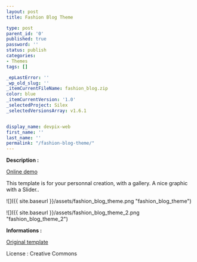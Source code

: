 ```yaml
---
layout: post
title: Fashion Blog Theme

type: post
parent_id: '0'
published: true
password: ''
status: publish
categories:
- Themes
tags: []

_epLastError: ''
_wp_old_slug: ''
_itemCurrentFileName: fashion_blog.zip
color: blue
_itemCurrentVersion: '1.0'
_selectedProject: Silex
_selectedVersionsArray: v1.6.1


display_name: devpix-web
first_name: ''
last_name: ''
permalink: "/fashion-blog-theme/"
---
```


**Description :**

[Online demo](http://silexprod.com/silex_cifacom20102011/?/fashion_blog "Online Demo")

This template is for your personnal creation, with a gallery. A nice graphic with a Slider..

![]({{ site.baseurl }}/assets/fashion_blog_theme.png "fashion_blog_theme")

![]({{ site.baseurl }}/assets/fashion_blog_theme_2.png "fashion_blog_theme_2")

**Informations :**

[Original template](http://www.templatemo.com/preview/templatemo_194_fashion_blog)

License
: Creative Commons